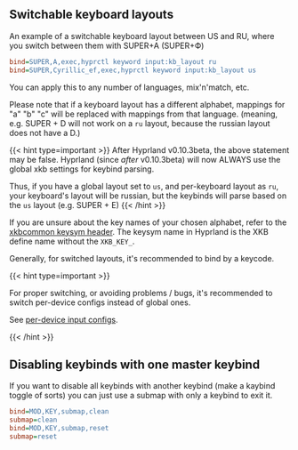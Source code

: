 ## Switchable keyboard layouts

An example of a switchable keyboard layout between US and RU, where you switch
between them with SUPER+A (SUPER+Ф)

```ini
bind=SUPER,A,exec,hyprctl keyword input:kb_layout ru
bind=SUPER,Cyrillic_ef,exec,hyprctl keyword input:kb_layout us
```

You can apply this to any number of languages, mix'n'match, etc.

Please note that if a keyboard layout has a different alphabet, mappings for "a"
"b" "c" will be replaced with mappings from that language. (meaning, e.g.
<key>SUPER</key> + <key>D</key> will not work on a `ru` layout, because the russian layout does not
have a <key>D</key>.)

{{< hint type=important >}}
After Hyprland v0.10.3beta, the above statement may be false. Hyprland (since *after* v0.10.3beta) will now ALWAYS use the global xkb settings for keybind parsing.

Thus, if you have a global layout set to `us`, and per-keyboard layout as `ru`, your keyboard's layout will be russian, but the keybinds will parse based on
the `us` layout (e.g. <key>SUPER</key> + <key>E</key>)
{{< /hint >}}

If you are unsure about the key names of your chosen alphabet, refer to the
[xkbcommon keysym header](https://github.com/xkbcommon/libxkbcommon/blob/master/include/xkbcommon/xkbcommon-keysyms.h).
The keysym name in Hyprland is the XKB define name without the `XKB_KEY_`.

Generally, for switched layouts, it's recommended to bind by a keycode.

{{< hint type=important >}}

For proper switching, or avoiding problems / bugs, it's recommended to switch per-device configs instead of global ones.

See [per-device input configs](https://wiki.hyprland.org/Configuring/Advanced-config/#per-device-input-configs).

{{< /hint >}}

## Disabling keybinds with one master keybind

If you want to disable all keybinds with another keybind (make a kaybind toggle
of sorts) you can just use a submap with only a keybind to exit it.

```ini
bind=MOD,KEY,submap,clean
submap=clean
bind=MOD,KEY,submap,reset
submap=reset
```
